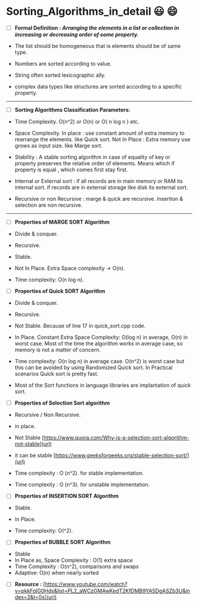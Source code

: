 # Sorting_Algorithms_in_detail 😃 😄 

- [ ] **Formal Definition : _Arranging the elements in a list or collection in increasing or decreasing order of some property._**

- The list should be homogeneous that is elements should be of same type.

- Numbers are sorted according to value.

- String often sorted lexicographic ally.

- complex data types like structures are sorted according to a specific property.
----------------------------------------------------------------------------------------------------------------------------------------

- [ ] **Sorting Algorithms Classification Parameters:**

- Time Complexity. O(n^2) or O(n) or O( n log n ) etc.

- Space Complexity.
 In place : use constant amount of extra memory to rearrange the elements. like Quick sort.
Not In Place : Extra memory use grows as input size. like Marge sort.

- Stability : A stable sorting algorithm in case of equality of key or property preserves the relative order of elements. Means which if property is equal , which comes first stay first.

- Internal or External sort : if all records are in main memory or RAM its internal sort. if records are in external storage like disk its external sort.

- Recursive or non Recursive : marge & quick are recursive. Insertion & selection are non recursive.
----------------------------------------------------------------------------------------------------------------------------------------

- [ ] **Properties of MARGE SORT Algorithm**

- Divide & conquer.

- Recursive.

- Stable.

- Not In Place. Extra Space complexity -> O(n).

- Time complexity: O(n log n).

- [ ] **Properties of Quick SORT Algorithm**
- Divide & conquer.

- Recursive.

- Not Stable. Because of line 17 in quick_sort.cpp code.

- In Place. Constant Extra Space Complexity:  O(log n) in average, O(n) in worst case. Most of the time the algorithm works in average case, so memory is not a matter of concern.

- Time complexity: O(n log n) in average case. O(n^2) is worst case but this can be avoided by using Randomized Quick sort. In Practical scenarios Quick sort is pretty fast.

- Most of the Sort functions in language libraries are implantation of quick sort. 

- [ ] **Properties of Selection Sort algorithm**

- Recursive / Non Recursive.

- in place.

- Not Stable
 [https://www.quora.com/Why-is-a-selection-sort-algorithm-not-stable](url)

- it can be stable
[https://www.geeksforgeeks.org/stable-selection-sort/](url)

- Time complexity : O (n^2).  for stable implementation.
- Time complexity : O (n^3).  for unstable implementation.

- [ ] **Properties of INSERTION SORT Algorithm**

- Stable.

- In Place.

- Time complexity: O(^2).

- [ ] **Properties of BUBBLE SORT Algorithm**

- Stable
- In Place as, Space Complexity : O(1) extra space
- Time Complexity : O(n^2), comparisons and swaps
- Adaptive: O(n) when nearly sorted

- [ ] **Resource :**
[https://www.youtube.com/watch?v=pkkFqlG0Hds&list=PL2_aWCzGMAwKedT2KfDMB9YA5DgASZb3U&index=2&t=0s](url)
